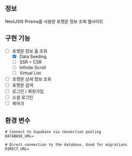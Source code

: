 ## 정보

NextJS와 Prisma를 사용한 포켓몬 정보 조회 웹사이트

## 구현 기능

- [ ] 포켓몬 정보 홈 조회
  - [x] Data Seeding
  - [ ] SSR + CSR
  - [ ] Infinite Scroll
  - [ ] Virtual List
- [ ] 포켓몬 상세 정보 조회
- [ ] 포켓몬 검색
- [ ] 로그인 / 회원가입
- [ ] 소셜 로그인
- [ ] 북마크

## 환경 변수

```
# Connect to Supabase via connection pooling
DATABASE_URL=

# Direct connection to the database. Used for migrations
DIRECT_URL=
```
